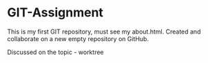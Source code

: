 # GIT-Assignment
This is my first GIT repository, must see my about.html.
Created and collaborate on a new empty repository on GitHub.

Discussed on the topic - worktree
